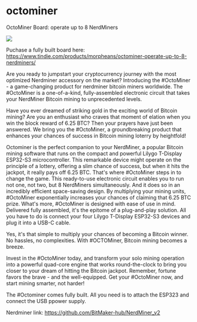 # octominer
OctoMiner Board: operate up to 8 NerdMiners

<img src="https://github.com/ccadic/octominer/blob/main/octoboard8.jpg">

Puchase a fully built board here: https://www.tindie.com/products/morpheans/octominer-operate-up-to-8-nerdminers/


Are you ready to jumpstart your cryptocurrency journey with the most optimized Nerdminer accessory on the market? Introducing the #OctoMiner - a game-changing product for nerdminer bitcoin miners worldwide. The #OctoMiner is a one-of-a-kind, fully-assembled electronic circuit that takes your NerdMiner Bitcoin mining to unprecedented levels.

Have you ever dreamed of striking gold in the exciting world of Bitcoin mining? Are you an enthusiast who craves that moment of elation when you win the block reward of 6.25 BTC? Then your prayers have just been answered. We bring you the #OctoMiner, a groundbreaking product that enhances your chances of success in Bitcoin mining loterry by heightfold!

Octominer is the perfect companion to your NerdMiner, a popular Bitcoin mining software that runs on the compact and powerful Lilygo T-Display ESP32-S3 microcontroller. This remarkable device might operate on the principle of a lottery, offering a slim chance of success, but when it hits the jackpot, it really pays off 6.25 BTC.
That's where #OctoMiner steps in to change the game. This ready-to-use electronic circuit enables you to run not one, not two, but 8 NerdMiners simultaneously. And it does so in an incredibly efficient space-saving design. By multiplying your mining units, #OctoMiner exponentially increases your chances of claiming that 6.25 BTC prize. What's more, #OctoMiner is designed with ease of use in mind. Delivered fully assembled, it's the epitome of a plug-and-play solution. All you have to do is connect your four Lilygo T-Display ESP32-S3 devices and plug it into a USB-C cable.

Yes, it's that simple to multiply your chances of becoming a Bitcoin winner. No hassles, no complexities. With #OCTOMiner, Bitcoin mining becomes a breeze.

Invest in the #OctoMiner today, and transform your solo mining operation into a powerful quad-core engine that works round-the-clock to bring you closer to your dream of hitting the Bitcoin jackpot. Remember, fortune favors the brave - and the well-equipped. Get your #OctoMiner now, and start mining smarter, not harder!

The #Octominer comes fully built. All you need is to attach the ESP323 and connect the USB ppower supply.

Nerdminer link: https://github.com/BitMaker-hub/NerdMiner_v2

